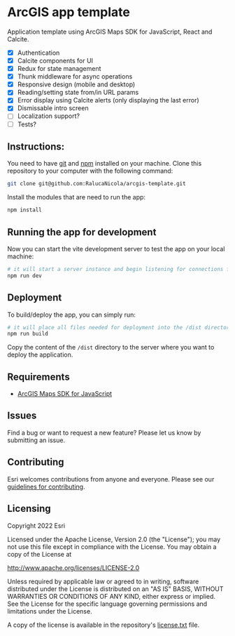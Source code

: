 # ArcGIS app template

Application template using ArcGIS Maps SDK for JavaScript, React and Calcite.

- [x] Authentication
- [x] Calcite components for UI
- [x] Redux for state management
- [x] Thunk middleware for async operations
- [x] Responsive design (mobile and desktop)
- [x] Reading/setting state from/in URL params
- [x] Error display using Calcite alerts (only displaying the last error)
- [x] Dismissable intro screen
- [ ] Localization support?
- [ ] Tests?

## Instructions:

You need to have [git](https://git-scm.com/) and [npm](https://www.npmjs.com/) installed on your machine.
Clone this repository to your computer with the following command:

```sh
git clone git@github.com:RalucaNicola/arcgis-template.git
```

Install the modules that are need to run the app:

```sh
npm install
```

## Running the app for development

Now you can start the vite development server to test the app on your local machine:

```sh
# it will start a server instance and begin listening for connections from localhost on port 3000
npm run dev
```

## Deployment

To build/deploy the app, you can simply run:

```sh
# it will place all files needed for deployment into the /dist directory
npm run build
```

Copy the content of the `/dist` directory to the server where you want to deploy the application.

## Requirements

- [ArcGIS Maps SDK for JavaScript](https://developers.arcgis.com/javascript/index.html)

## Issues

Find a bug or want to request a new feature? Please let us know by submitting an issue.

## Contributing

Esri welcomes contributions from anyone and everyone. Please see our [guidelines for contributing](https://github.com/esri/contributing).

## Licensing

Copyright 2022 Esri

Licensed under the Apache License, Version 2.0 (the "License");
you may not use this file except in compliance with the License.
You may obtain a copy of the License at

http://www.apache.org/licenses/LICENSE-2.0

Unless required by applicable law or agreed to in writing, software
distributed under the License is distributed on an "AS IS" BASIS,
WITHOUT WARRANTIES OR CONDITIONS OF ANY KIND, either express or implied.
See the License for the specific language governing permissions and
limitations under the License.

A copy of the license is available in the repository's [license.txt](license.txt) file.
